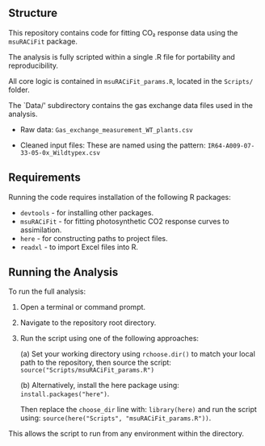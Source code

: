 ## Structure

This repository contains code for fitting CO₂ response data using the `msuRACiFit` package.

The analysis is fully scripted within a single .R file for portability and reproducibility.

All core logic is contained in `msuRACiFit_params.R`, located in the `Scripts/` folder.

The `Data/' subdirectory contains the gas exchange data files used in the analysis.

- Raw data:
`Gas_exchange_measurement_WT_plants.csv`

- Cleaned input files:
These are named using the pattern:
`IR64-A009-07-33-05-0x_Wildtypex.csv`

## Requirements
Running the code requires installation of the following R packages:
- `devtools` - for installing other packages.
- `msuRACiFit` - for fitting photosynthetic CO2 response curves to assimilation. 
- `here` - for constructing paths to project files.
- `readxl` - to import Excel files into R.

## Running the Analysis

To run the full analysis:

1. Open a terminal or command prompt.

2. Navigate to the repository root directory.

3. Run the script using one of the following approaches:

     (a) Set your working directory using `rchoose.dir()` to match your local path to the repository, then source the script:
     `source("Scripts/msuRACiFit_params.R")`
   
     (b) Alternatively, install the here package using:
     `install.packages("here")`.
   
   Then replace the `choose_dir` line with:
   `library(here)`
   and run the script using:
   `source(here("Scripts", "msuRACiFit_params.R"))`.

This allows the script to run from any environment within the directory.
